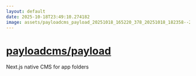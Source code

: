```yaml
---
layout: default
date: 2025-10-18T23:49:10.274182
image: assets/payloadcms_payload_20251018_165220_378_20251018_182358--20251018T202358908--cropped.png
---
```


# [payloadcms/payload](https://github.com/payloadcms/payload/)

Next.js native CMS for app folders
